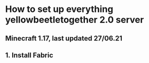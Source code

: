 # How to set up everything yellowbeetletogether 2.0 server 
## Minecraft 1.17, last updated 27/06.21

## 1. Install Fabric
